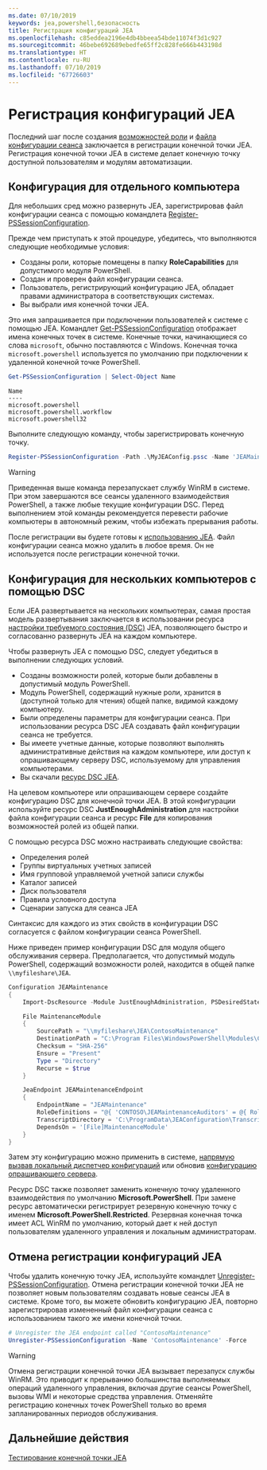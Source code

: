 ```yaml
---
ms.date: 07/10/2019
keywords: jea,powershell,безопасность
title: Регистрация конфигураций JEA
ms.openlocfilehash: c85eddea2196e4db4bbeea54bde11074f3d1c927
ms.sourcegitcommit: 46bebe692689ebedfe65ff2c828fe666b443198d
ms.translationtype: HT
ms.contentlocale: ru-RU
ms.lasthandoff: 07/10/2019
ms.locfileid: "67726603"
---
```

# <a name="registering-jea-configurations"></a>Регистрация конфигураций JEA

Последний шаг после создания [возможностей роли](role-capabilities.md) и [файла конфигурации сеанса](session-configurations.md) заключается в регистрации конечной точки JEA. Регистрация конечной точки JEA в системе делает конечную точку доступной пользователям и модулям автоматизации.

## <a name="single-machine-configuration"></a>Конфигурация для отдельного компьютера

Для небольших сред можно развернуть JEA, зарегистрировав файл конфигурации сеанса с помощью командлета [Register-PSSessionConfiguration](/powershell/module/microsoft.powershell.core/register-pssessionconfiguration).

Прежде чем приступать к этой процедуре, убедитесь, что выполняются следующие необходимые условия:

- Созданы роли, которые помещены в папку **RoleCapabilities** для допустимого модуля PowerShell.
- Создан и проверен файл конфигурации сеанса.
- Пользователь, регистрирующий конфигурацию JEA, обладает правами администратора в соответствующих системах.
- Вы выбрали имя конечной точки JEA.

Это имя запрашивается при подключении пользователей к системе с помощью JEA. Командлет [Get-PSSessionConfiguration](/powershell/module/microsoft.powershell.core/get-pssessionconfiguration) отображает имена конечных точек в системе. Конечные точки, начинающиеся со слова `microsoft`, обычно поставляются с Windows. Конечная точка `microsoft.powershell` используется по умолчанию при подключении к удаленной конечной точке PowerShell.

```powershell
Get-PSSessionConfiguration | Select-Object Name
```

```Output
Name
----
microsoft.powershell
microsoft.powershell.workflow
microsoft.powershell32
```

Выполните следующую команду, чтобы зарегистрировать конечную точку.

```powershell
Register-PSSessionConfiguration -Path .\MyJEAConfig.pssc -Name 'JEAMaintenance' -Force
```

> [!WARNING]
> Приведенная выше команда перезапускает службу WinRM в системе. При этом завершаются все сеансы удаленного взаимодействия PowerShell, а также любые текущие конфигурации DSC. Перед выполнением этой команды рекомендуется перевести рабочие компьютеры в автономный режим, чтобы избежать прерывания работы.

После регистрации вы будете готовы к [использованию JEA](using-jea.md). Файл конфигурации сеанса можно удалить в любое время. Он не используется после регистрации конечной точки.

## <a name="multi-machine-configuration-with-dsc"></a>Конфигурация для нескольких компьютеров с помощью DSC

Если JEA развертывается на нескольких компьютерах, самая простая модель развертывания заключается в использовании ресурса [настройки требуемого состояния (DSC)](/powershell/dsc/overview) JEA, позволяющего быстро и согласованно развернуть JEA на каждом компьютере.

Чтобы развернуть JEA с помощью DSC, следует убедиться в выполнении следующих условий.

- Созданы возможности ролей, которые были добавлены в допустимый модуль PowerShell.
- Модуль PowerShell, содержащий нужные роли, хранится в (доступной только для чтения) общей папке, видимой каждому компьютеру.
- Были определены параметры для конфигурации сеанса. При использовании ресурса DSC JEA создавать файл конфигурации сеанса не требуется.
- Вы имеете учетные данные, которые позволяют выполнять административные действия на каждом компьютере, или доступ к опрашивающему серверу DSC, используемому для управления компьютерами.
- Вы скачали [ресурс DSC JEA](https://github.com/PowerShell/JEA/tree/master/DSC%20Resource).

На целевом компьютере или опрашивающем сервере создайте конфигурацию DSC для конечной точки JEA. В этой конфигурации используйте ресурс DSC **JustEnoughAdministration** для настройки файла конфигурации сеанса и ресурс **File** для копирования возможностей ролей из общей папки.

С помощью ресурса DSC можно настраивать следующие свойства:

- Определения ролей
- Группы виртуальных учетных записей
- Имя групповой управляемой учетной записи службы
- Каталог записей
- Диск пользователя
- Правила условного доступа
- Сценарии запуска для сеанса JEA

Синтаксис для каждого из этих свойств в конфигурации DSC согласуется с файлом конфигурации сеанса PowerShell.

Ниже приведен пример конфигурации DSC для модуля общего обслуживания сервера. Предполагается, что допустимый модуль PowerShell, содержащий возможности ролей, находится в общей папке `\\myfileshare\JEA`.

```powershell
Configuration JEAMaintenance
{
    Import-DscResource -Module JustEnoughAdministration, PSDesiredStateConfiguration

    File MaintenanceModule
    {
        SourcePath = "\\myfileshare\JEA\ContosoMaintenance"
        DestinationPath = "C:\Program Files\WindowsPowerShell\Modules\ContosoMaintenance"
        Checksum = "SHA-256"
        Ensure = "Present"
        Type = "Directory"
        Recurse = $true
    }

    JeaEndpoint JEAMaintenanceEndpoint
    {
        EndpointName = "JEAMaintenance"
        RoleDefinitions = "@{ 'CONTOSO\JEAMaintenanceAuditors' = @{ RoleCapabilities = 'GeneralServerMaintenance-Audit' }; 'CONTOSO\JEAMaintenanceAdmins' = @{ RoleCapabilities = 'GeneralServerMaintenance-Audit', 'GeneralServerMaintenance-Admin' } }"
        TranscriptDirectory = 'C:\ProgramData\JEAConfiguration\Transcripts'
        DependsOn = '[File]MaintenanceModule'
    }
}
```

Затем эту конфигурацию можно применить в системе, [напрямую вызвав локальный диспетчер конфигураций](/powershell/dsc/managing-nodes/metaConfig) или обновив [конфигурацию опрашивающего сервера](/powershell/dsc/pull-server/pullServer).

Ресурс DSC также позволяет заменить конечную точку удаленного взаимодействия по умолчанию **Microsoft.PowerShell**. При замене ресурс автоматически регистрирует резервную конечную точку с именем **Microsoft.PowerShell.Restricted**. Резервная конечная точка имеет ACL WinRM по умолчанию, который дает к ней доступ пользователям удаленного управления и локальным администраторам.

## <a name="unregistering-jea-configurations"></a>Отмена регистрации конфигураций JEA

Чтобы удалить конечную точку JEA, используйте командлет [Unregister-PSSessionConfiguration](/powershell/module/microsoft.powershell.core/Unregister-PSSessionConfiguration). Отмена регистрации конечной точки JEA не позволяет новым пользователям создавать новые сеансы JEA в системе. Кроме того, вы можете обновить конфигурацию JEA, повторно зарегистрировав измененный файл конфигурации сеанса с использованием такого же имени конечной точки.

```powershell
# Unregister the JEA endpoint called "ContosoMaintenance"
Unregister-PSSessionConfiguration -Name 'ContosoMaintenance' -Force
```

> [!WARNING]
> Отмена регистрации конечной точки JEA вызывает перезапуск службы WinRM. Это приводит к прерыванию большинства выполняемых операций удаленного управления, включая другие сеансы PowerShell, вызовы WMI и некоторые средства управления. Отменяйте регистрацию конечных точек PowerShell только во время запланированных периодов обслуживания.

## <a name="next-steps"></a>Дальнейшие действия

[Тестирование конечной точки JEA](using-jea.md)
